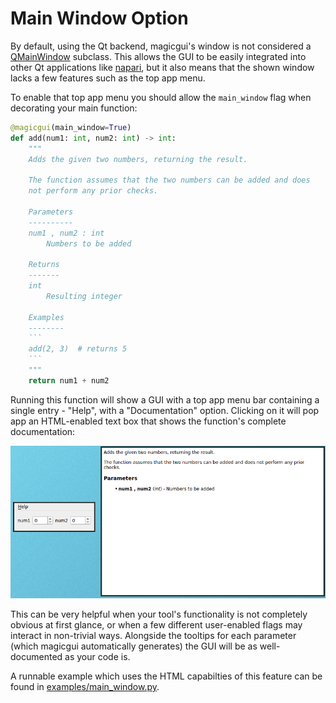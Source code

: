 # Main Window Option

By default, using the Qt backend, magicgui's window is not considered a [QMainWindow](https://doc.qt.io/qt-5/qmainwindow.html) subclass. This allows the GUI to be easily integrated into other Qt applications like [napari](https://napari.org/), but it also means that the shown window lacks a few features such as the top app menu.

To enable that top app menu you should allow the `main_window` flag when decorating your main function:

```python
@magicgui(main_window=True)
def add(num1: int, num2: int) -> int:
    """
    Adds the given two numbers, returning the result.

    The function assumes that the two numbers can be added and does
    not perform any prior checks.

    Parameters
    ----------
    num1 , num2 : int
        Numbers to be added

    Returns
    -------
    int
        Resulting integer

    Examples
    --------
    ```
    add(2, 3)  # returns 5
    ```
    """
    return num1 + num2
```

Running this function will show a GUI with a top app menu bar containing a single entry - "Help", with a "Documentation" option. Clicking on it will pop app an HTML-enabled text box that shows the function's complete documentation:

![Menu example](resources/main_window.png)

This can be very helpful when your tool's functionality is not completely obvious at first glance, or when a few different user-enabled flags may interact in non-trivial ways. Alongside the tooltips for each parameter (which magicgui automatically generates) the GUI will be as well-documented as your code is.

A runnable example which uses the HTML capabilties of this feature can be found in [examples/main_window.py](examples/main_window.py).
